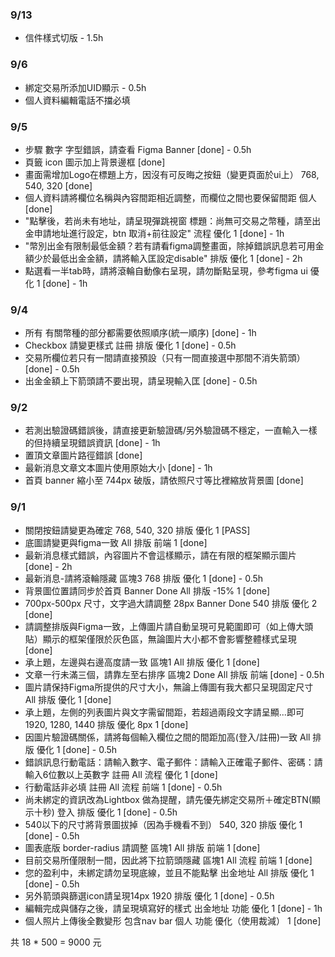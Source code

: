 ### 9/13
- 信件樣式切版 - 1.5h

### 9/6
- 綁定交易所添加UID顯示 - 0.5h
- 個人資料編輯電話不擋必填

### 9/5
- 步驟 數字 字型錯誤，請查看 Figma	Banner	[done] - 0.5h
- 頁籤 icon 圖示加上背景邊框 [done]
- 畫面需增加Logo在標題上方，因沒有可反晦之按鈕（變更頁面於ui上）	768, 540, 320	 [done]
- 個人資料請將欄位名稱與內容間距相近調整，而欄位之間也要保留間距	個人 [done]
- "點擊後，若尚未有地址，請呈現彈跳視窗  標題：尚無可交易之幣種，請至出金申請地址進行設定，btn 取消+前往設定"	流程	優化	1 [done] - 1h
- "幣別出金有限制最低金額？若有請看figma調整畫面，除掉錯誤訊息若可用金額少於最低出金金額，請將輸入匡設定disable"	排版	優化	1 [done] - 2h
- 點選看一半tab時，請將滾輪自動像右呈現，請勿斷點呈現，參考figma ui		優化	1 [done] - 1h

### 9/4
- 所有 有關幣種的部分都需要依照順序(統一順序) [done] - 1h
- Checkbox 請變更樣式	註冊 	排版	優化	1 [done] - 0.5h
- 交易所欄位若只有一間請直接預設（只有一間直接選中那間不消失箭頭） [done] - 0.5h
- 出金金額上下箭頭請不要出現，請呈現輸入匡  [done] - 0.5h
### 9/2
- 若測出驗證碼錯誤後，請直接更新驗證碼/另外驗證碼不穩定，一直輸入一樣的但持續呈現錯誤資訊 [done] - 1h
- 置頂文章圖片路徑錯誤 [done]
- 最新消息文章文本圖片使用原始大小 [done] - 1h
- 首頁 banner 縮小至 744px 破版，請依照尺寸等比裡縮放背景圖 [done]
### 9/1
- 關閉按鈕請變更為確定			768, 540, 320	排版	優化	1 [PASS]
- 底圖請變更與figma一致			All 	排版	前端	1 [done]
- 最新消息樣式錯誤，內容圖片不會這樣顯示，請在有限的框架顯示圖片	[done] - 2h
- 最新消息-請將滾輪隱藏	區塊3		768	排版	優化	1 [done] - 0.5h
- 背景圖位置請同步於首頁	Banner	Done	All 	排版 -15%	1 [done]
- 700px-500px 尺寸，文字過大請調整 28px	Banner	Done	540	排版	優化	2 [done]
- 請調整排版與Figma一致，上傳圖片請自動呈現可見範圍即可（如上傳大頭貼）顯示的框架僅限於灰色區，無論圖片大小都不會影響整體樣式呈現	[done]
- 承上題，左邊與右邊高度請一致	區塊1		All 	排版	優化 	1 [done]
- 文章一行未滿三個，請靠左至右排序	區塊2	Done	All 	排版	前端	[done] - 0.5h
- 圖片請保持Figma所提供的尺寸大小，無論上傳圖有我大都只呈現固定尺寸			All 	排版	優化	1 [done]
- 承上題，左側的列表圖片與文字需留間距，若超過兩段文字請呈顯...即可			1920, 1280, 1440	排版	優化 8px	1 [done]
- 因圖片驗證碼關係，請將每個輸入欄位之間的間距加高(登入/註冊)一致			All 	排版	優化	1 [done] - 0.5h
- 錯誤訊息行動電話：請輸入數字、電子郵件：請輸入正確電子郵件、密碼：請輸入6位數以上英數字	註冊		All 	流程	優化	1 [done]
- 行動電話非必填	註冊		All 	流程	前端	1 [done] - 0.5h
- 尚未綁定的資訊改為Lightbox 做為提醒，請先優先綁定交易所＋確定BTN(顯示十秒)	登入			排版	優化	1 [done] - 0.5h
- 540以下的尺寸將背景圖拔掉（因為手機看不到）			540, 320	排版	優化	1  [done] - 0.5h
- 圖表底版 border-radius 請調整	區塊1		All 	排版	前端	1 [done]
- 目前交易所僅限制一間，因此將下拉箭頭隱藏	區塊1		All 	流程	前端	1  [done]
- 您的盈利中，未綁定請勿呈現底線，並且不能點擊	出金地址		All 	排版	優化	1 [done] - 0.5h
- 另外箭頭與篩選icon請呈現14px			1920	排版	優化	1 [done] - 0.5h
- 編輯完成與儲存之後，請呈現填寫好的樣式	出金地址			功能	優化	1  [done] - 1h
- 個人照片上傳後全數變形 包含nav bar	個人			功能	優化（使用裁減）	1 [done]

共 18 * 500 = 9000 元